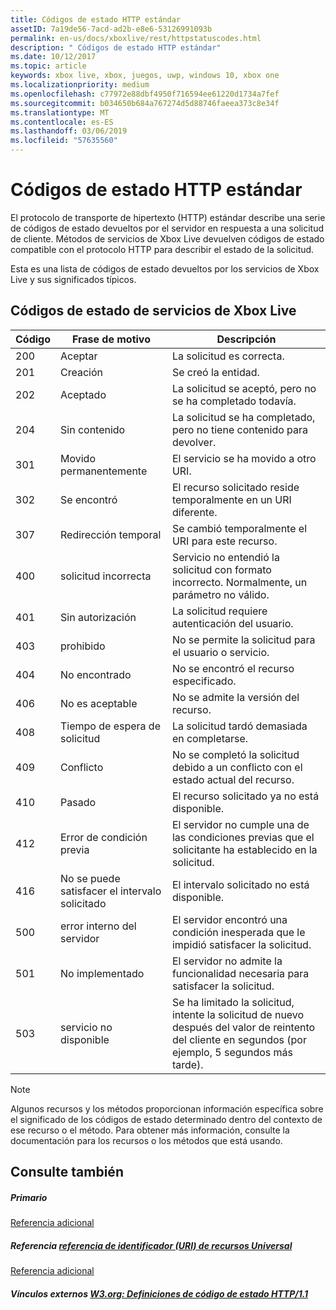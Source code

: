 ```yaml
---
title: Códigos de estado HTTP estándar
assetID: 7a19de56-7acd-ad2b-e8e6-53126991093b
permalink: en-us/docs/xboxlive/rest/httpstatuscodes.html
description: " Códigos de estado HTTP estándar"
ms.date: 10/12/2017
ms.topic: article
keywords: xbox live, xbox, juegos, uwp, windows 10, xbox one
ms.localizationpriority: medium
ms.openlocfilehash: c77972e88dbf4950f716594ee61220d1734a7fef
ms.sourcegitcommit: b034650b684a767274d5d88746faeea373c8e34f
ms.translationtype: MT
ms.contentlocale: es-ES
ms.lasthandoff: 03/06/2019
ms.locfileid: "57635560"
---
```

# <a name="standard-http-status-codes"></a>Códigos de estado HTTP estándar
 
El protocolo de transporte de hipertexto (HTTP) estándar describe una serie de códigos de estado devueltos por el servidor en respuesta a una solicitud de cliente. Métodos de servicios de Xbox Live devuelven códigos de estado compatible con el protocolo HTTP para describir el estado de la solicitud.
 
Esta es una lista de códigos de estado devueltos por los servicios de Xbox Live y sus significados típicos.
 
<a id="ID4EAB"></a>

 
## <a name="xbox-live-services-status-codes"></a>Códigos de estado de servicios de Xbox Live
 
| Código| Frase de motivo| Descripción| 
| --- | --- | --- | 
| 200| Aceptar| La solicitud es correcta.| 
| 201| Creación| Se creó la entidad.| 
| 202| Aceptado| La solicitud se aceptó, pero no se ha completado todavía.| 
| 204| Sin contenido| La solicitud se ha completado, pero no tiene contenido para devolver.| 
| 301| Movido permanentemente| El servicio se ha movido a otro URI.| 
| 302| Se encontró| El recurso solicitado reside temporalmente en un URI diferente.| 
| 307| Redirección temporal| Se cambió temporalmente el URI para este recurso.| 
| 400| solicitud incorrecta| Servicio no entendió la solicitud con formato incorrecto. Normalmente, un parámetro no válido.| 
| 401| Sin autorización| La solicitud requiere autenticación del usuario.| 
| 403| prohibido| No se permite la solicitud para el usuario o servicio.| 
| 404| No encontrado| No se encontró el recurso especificado.| 
| 406| No es aceptable| No se admite la versión del recurso.| 
| 408| Tiempo de espera de solicitud| La solicitud tardó demasiada en completarse.| 
| 409| Conflicto| No se completó la solicitud debido a un conflicto con el estado actual del recurso.| 
| 410| Pasado| El recurso solicitado ya no está disponible.| 
| 412| Error de condición previa| El servidor no cumple una de las condiciones previas que el solicitante ha establecido en la solicitud.| 
| 416| No se puede satisfacer el intervalo solicitado| El intervalo solicitado no está disponible.| 
| 500| error interno del servidor| El servidor encontró una condición inesperada que le impidió satisfacer la solicitud.| 
| 501| No implementado| El servidor no admite la funcionalidad necesaria para satisfacer la solicitud.| 
| 503| servicio no disponible| Se ha limitado la solicitud, intente la solicitud de nuevo después del valor de reintento del cliente en segundos (por ejemplo, 5 segundos más tarde).| 
 

> [!NOTE] 
> Algunos recursos y los métodos proporcionan información específica sobre el significado de los códigos de estado determinado dentro del contexto de ese recurso o el método. Para obtener más información, consulte la documentación para los recursos o los métodos que está usando. 

  
<a id="ID4E3BAC"></a>

 
## <a name="see-also"></a>Consulte también
 
<a id="ID4E5BAC"></a>

 
##### <a name="parent"></a>Primario  

[Referencia adicional](atoc-xboxlivews-reference-additional.md)

  
<a id="ID4EKCAC"></a>

 
##### <a name="reference--universal-resource-identifier-uri-referenceuriatoc-xboxlivews-reference-urismd"></a>Referencia [referencia de identificador (URI) de recursos Universal](../uri/atoc-xboxlivews-reference-uris.md)

 [Referencia adicional](atoc-xboxlivews-reference-additional.md)

  
<a id="ID4EZCAC"></a>

 
##### <a name="external-links--w3org-http11-status-code-definitionshttpswwww3orgprotocolsrfc2616rfc2616-sec10htmlsec10"></a>Vínculos externos [W3.org: Definiciones de código de estado HTTP/1.1](https://www.w3.org/Protocols/rfc2616/rfc2616-sec10.html#sec10)

   